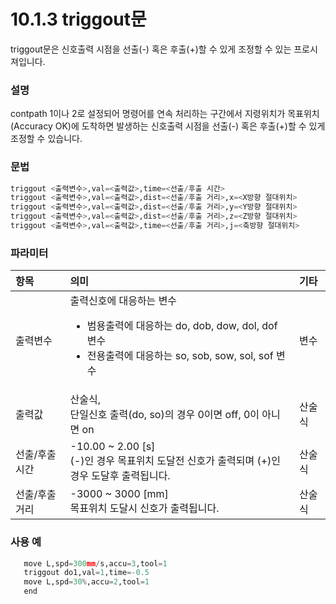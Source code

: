 ﻿# 10.1.3 triggout문

triggout문은 신호출력 시점을 선출(-) 혹은 후출(+)할 수 있게 조정할 수 있는 프로시져입니다.

### 설명

contpath 1이나 2로 설정되어 명령어를 연속 처리하는 구간에서 지령위치가 목표위치(Accuracy OK)에 도착하면  발생하는 신호출력 시점을 선출(-) 혹은 후출(+)할 수 있게 조정할 수 있습니다.   


### 문법

```python
triggout <출력변수>,val=<출력값>,time=<선출/후출 시간>
triggout <출력변수>,val=<출력값>,dist=<선출/후출 거리>,x=<X방향 절대위치>
triggout <출력변수>,val=<출력값>,dist=<선출/후출 거리>,y=<Y방향 절대위치>
triggout <출력변수>,val=<출력값>,dist=<선출/후출 거리>,z=<Z방향 절대위치>
triggout <출력변수>,val=<출력값>,time=<선출/후출 거리>,j=<축방향 절대위치>
```

### 파라미터

<table>
  <thead>
    <tr>
      <th style="text-align:left">항목</th>
      <th style="text-align:left">의미</th>
      <th style="text-align:left">기타</th>
    </tr>
  </thead>
  <tbody>
  <tr>
      <td style="text-align:left">출력변수</td>
      <td style="text-align:left">
        출력신호에 대응하는 변수<br>
        <ul>
        <li>범용출력에 대응하는 do, dob, dow, dol, dof 변수</li>
        <li>전용출력에 대응하는 so, sob, sow, sol, sof 변수</li>
        </ul>
      </td>
      <td style="text-align:left">변수</td>
    </tr>
    <tr>
      <td style="text-align:left">출력값</td>
      <td style="text-align:left">
        산술식,<br>
        단일신호 출력(do, so)의 경우 0이면 off, 0이 아니면 on
      </td>
      <td style="text-align:left">산술식</td>
    </tr>
    <tr>
      <td style="text-align:left">선출/후출 시간</td>
      <td style="text-align:left">
        -10.00 ~ 2.00 [s]<br>
        (-)인 경우 목표위치 도달전 신호가 출력되며 (+)인 경우 도달후 출력됩니다.
      </td>
      <td style="text-align:left">산술식</td>
    </tr>
    <tr>
      <td style="text-align:left">선출/후출 거리</td>
      <td style="text-align:left">
        -3000 ~ 3000 [mm]<br>
        목표위치 도달시 신호가 출력됩니다.
      </td>
      <td style="text-align:left">산술식</td>
    </tr>
  </tbody>
</table>

### 사용 예

```python
   move L,spd=300mm/s,accu=3,tool=1
   triggout do1,val=1,time=-0.5
   move L,spd=30%,accu=2,tool=1
   end
```
